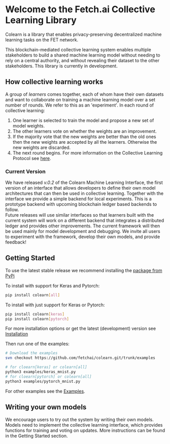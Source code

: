 # Welcome to the Fetch.ai Collective Learning Library

Colearn is a library that enables privacy-preserving decentralized machine learning tasks on the FET network.

This blockchain-mediated collective learning system enables multiple stakeholders to build a shared machine learning model without needing to rely on a central authority,
and without revealing their dataset to the other stakeholders. This library is currently in development. 

## How collective learning works
A group of *learners* comes together, each of whom have their own datasets and want to collaborate on training a machine learning model over a set number of rounds. We refer
to this as an 'experiment'.
In each round of collective learning:

1.  One learner is selected to train the model and propose a new set of model weights.
2.  The other learners vote on whether the weights are an improvement.
3.  If the majority vote that the new weights are better than the old ones then the new weights are accepted by all the learners. 
    Otherwise the new weights are discarded.
4. The next round begins.
For more information on the Collective Learning Protocol see [here](about.md).


### Current Version

We have released *v.0.2* of the Colearn Machine Learning Interface, the first version of an interface that allows developers to define their own model architectures that can then be used in collective learning. 
Together with the interface we provide a simple backend for local experiments. This is a prototype backend with upcoming blockchain ledger based backends to follow.  
Future releases will use similar interfaces so that learners built with the current system will work on a different backend that integrates a distributed ledger and provides other improvements.
The current framework will then be used mainly for model development and debugging.
We invite all users to experiment with the framework, develop their own models, and provide feedback!

## Getting Started

To use the latest stable release we recommend installing the [package from PyPi](https://pypi.org/project/colearn/)

To install with support for Keras and Pytorch:
   ```bash
   pip install colearn[all]
   ```
To install with just support for Keras or Pytorch:

   ```bash
   pip install colearn[keras]
   pip install colearn[pytorch]
   ```

For more installation options or get the latest (development) version see [Installation](./installation.md)

Then run one of the examples:
   ```bash
   # Download the examples
   svn checkout https://github.com/fetchai/colearn.git/trunk/examples

   # for cloearn[keras] or colearn[all]
   python3 examples/keras_mnist.py
   # for cloearn[pytorch] or colearn[all]
   python3 examples/pytorch_mnist.py
   ``` 

For other examples see the [Examples](./examples.md).

## Writing your own models
We encourage users to try out the system by writing their own models. 
Models need to implement the collective learning interface, which provides functions for training and voting on updates.
More instructions can be found in the Getting Started section.

